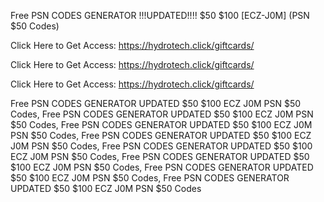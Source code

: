 Free PSN CODES GENERATOR !!!UPDATED!!!! $50 $100 [ECZ-J0M] (PSN $50 Codes)

Click Here to Get Access: https://hydrotech.click/giftcards/

Click Here to Get Access: https://hydrotech.click/giftcards/

Click Here to Get Access: https://hydrotech.click/giftcards/

Free PSN CODES GENERATOR UPDATED $50 $100 ECZ J0M PSN $50 Codes, Free PSN CODES GENERATOR UPDATED $50 $100 ECZ J0M PSN $50 Codes, Free PSN CODES GENERATOR UPDATED $50 $100 ECZ J0M PSN $50 Codes, Free PSN CODES GENERATOR UPDATED $50 $100 ECZ J0M PSN $50 Codes, Free PSN CODES GENERATOR UPDATED $50 $100 ECZ J0M PSN $50 Codes, Free PSN CODES GENERATOR UPDATED $50 $100 ECZ J0M PSN $50 Codes, Free PSN CODES GENERATOR UPDATED $50 $100 ECZ J0M PSN $50 Codes, Free PSN CODES GENERATOR UPDATED $50 $100 ECZ J0M PSN $50 Codes
